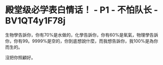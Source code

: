 # 殿堂级必学表白情话！ - P1 - 不怕队长 - BV1QT4y1F78j

生物學告訴你，你有70%是水做的，化學告訴你，你有60%是氧氣，物理學告訴你，你有99。9999%是空的，你到底想說什麼，而我想告訴你，我100%是為你而生的。

沒把你照顧好。